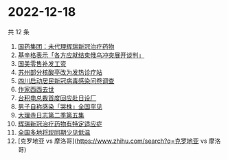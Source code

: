# 2022-12-18

共 12 条

<!-- BEGIN -->
<!-- 最后更新时间 Sun Dec 18 2022 22:07:23 GMT+0800 (China Standard Time) -->

1. [国药集团：未代理辉瑞新冠治疗药物](https://www.zhihu.com/search?q=国药集团：未代理辉瑞新冠治疗药物)
1. [基辛格表示「各方应就结束俄乌冲突展开谈判」](https://www.zhihu.com/search?q=基辛格表示「各方应就结束俄乌冲突展开谈判」)
1. [国美零售补发工资](https://www.zhihu.com/search?q=国美零售补发工资)
1. [苏州部分核酸亭改为发热诊疗站](https://www.zhihu.com/search?q=苏州部分核酸亭改为发热诊疗站)
1. [四川启动居民新冠病毒感染问卷调查](https://www.zhihu.com/search?q=四川启动居民新冠病毒感染问卷调查)
1. [作家西西去世](https://www.zhihu.com/search?q=作家西西去世)
1. [台积电总裁首度回应赴日设厂](https://www.zhihu.com/search?q=台积电总裁首度回应赴日设厂)
1. [男子自称感染「哭株」全国罕见](https://www.zhihu.com/search?q=男子自称感染「哭株」全国罕见)
1. [大理寺日志第二季第五集](https://www.zhihu.com/search?q=大理寺日志第二季第五集)
1. [辉瑞新冠治疗药物有特定适应症](https://www.zhihu.com/search?q=辉瑞新冠治疗药物有特定适应症)
1. [全国多地将现同期少见低温](https://www.zhihu.com/search?q=全国多地将现同期少见低温)
1. [克罗地亚 vs 摩洛哥](https://www.zhihu.com/search?q=克罗地亚 vs 摩洛哥)

<!-- END -->
